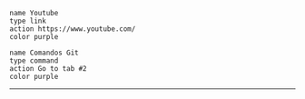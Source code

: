 
 ```button
name Youtube
type link
action https://www.youtube.com/
color purple
```
```button
name Comandos Git
type command
action Go to tab #2
color purple
```
 ******